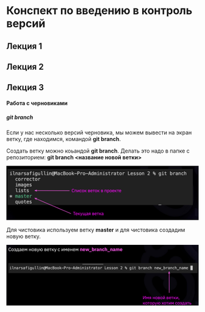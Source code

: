 # Конспект по введению в контроль версий 

## Лекция 1

## Лекция 2

## Лекция 3

#### Работа с черновиками

##### git branch

Если у нас несколько версий черновика, мы можем вывести на экран ветку, где находимся, командой **git branch**.

Создать ветку можно коьандой **git branch**. Делать это надо в папке с репозиторием:
**git branch <название новой ветки>**

![](/img/command_branch.PNG)

Для чистовика используем ветку **master** и для чистовика создадим новую ветку.

![](/img/command_branch1.PNG)   